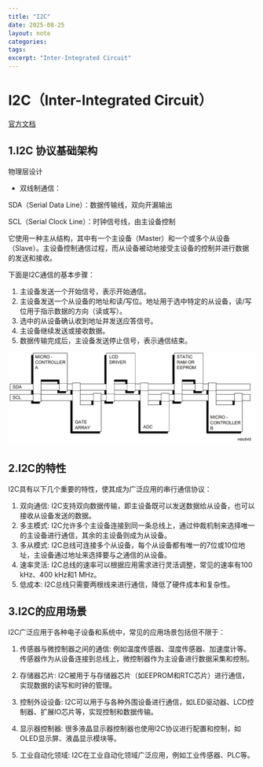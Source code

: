 ```yaml
---
title: "I2C"
date: 2025-08-25
layout: note
categories: 
tags: 
excerpt: "Inter-Integrated Circuit"
---
```


# I2C（Inter-Integrated Circuit）

[官方文档](https://www.nxp.com/docs/en/user-guide/UM10204.pdf)


## 1.I2C 协议基础架构

物理层设计

* 双线制通信：

SDA（Serial Data Line）：数据传输线，双向开漏输出

SCL（Serial Clock Line）：时钟信号线，由主设备控制

它使用一种主从结构，其中有一个主设备（Master）和一个或多个从设备（Slave）。主设备控制通信过程，而从设备被动地接受主设备的控制并进行数据的发送和接收。

下面是I2C通信的基本步骤：

1. 主设备发送一个开始信号，表示开始通信。
2. 主设备发送一个从设备的地址和读/写位。地址用于选中特定的从设备，读/写位用于指示数据的方向（读或写）。
3. 选中的从设备确认收到地址并发送应答信号。
4. 主设备继续发送或接收数据。
5. 数据传输完成后，主设备发送停止信号，表示通信结束。

![i2c](./images/i2c.png)



## 2.I2C的特性

I2C具有以下几个重要的特性，使其成为广泛应用的串行通信协议：

1. 双向通信: I2C支持双向数据传输，即主设备既可以发送数据给从设备，也可以接收从设备发送的数据。
2. 多主模式: I2C允许多个主设备连接到同一条总线上，通过仲裁机制来选择唯一的主设备进行通信，其余的主设备则成为从设备。
3. 多从模式: I2C总线可连接多个从设备，每个从设备都有唯一的7位或10位地址，主设备通过地址来选择要与之通信的从设备。
4. 速率灵活: I2C总线的速率可以根据应用需求进行灵活调整，常见的速率有100 kHz、400 kHz和1 MHz。
5. 低成本: I2C总线只需要两根线来进行通信，降低了硬件成本和复杂性。


## 3.I2C的应用场景

I2C广泛应用于各种电子设备和系统中，常见的应用场景包括但不限于：

1. 传感器与微控制器之间的通信: 例如温度传感器、湿度传感器、加速度计等。传感器作为从设备连接到总线上，微控制器作为主设备进行数据采集和控制。

2. 存储器芯片: I2C被用于与存储器芯片（如EEPROM和RTC芯片）进行通信，实现数据的读写和时钟的管理。

3. 控制外设设备: I2C可以用于与各种外围设备进行通信，如LED驱动器、LCD控制器、扩展IO芯片等，实现控制和数据传输。

4. 显示器控制器: 很多液晶显示器控制器也使用I2C协议进行配置和控制，如OLED显示屏、液晶显示模块等。

5. 工业自动化领域: I2C在工业自动化领域广泛应用，例如工业传感器、PLC等。

